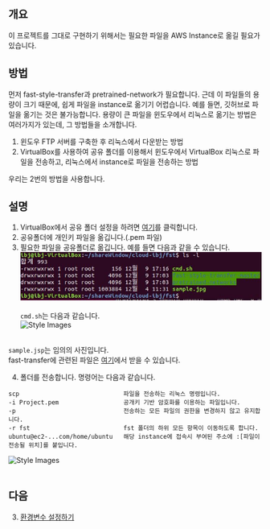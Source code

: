 ## 개요
이 프로젝트를 그대로 구현하기 위해서는 필요한 파일을 AWS Instance로 옮길 필요가 있습니다.

## 방법
먼저 fast-style-transfer과 pretrained-network가 필요합니다.
근데 이 파일들의 용량이 크기 때문에, 쉽게 파일을 instance로 옮기기 어렵습니다. 예를 들면, 깃허브로 파일을 옮기는 것은 불가능합니다.
용량이 큰 파일을 윈도우에서 리눅스로 옮기는 방법은 여러가지가 있는데, 그 방법들을 소개합니다.
  1. 윈도우 FTP 서버를 구축한 후 리눅스에서 다운받는 방법
  2. VirtualBox를 사용하여 공유 폴더를 이용해서 윈도우에서 VirtualBox 리눅스로 파일을 전송하고, 리눅스에서 instance로 파일을 전송하는 방법</br>
  
우리는 2번의 방법을 사용합니다.

## 설명
1. VirtualBox에서 공유 폴더 설정을 하려면 [여기](http://noota.tistory.com/entry/%EB%B2%84%EC%B6%94%EC%96%BC%EB%B0%95%EC%8A%A4VirtualBox-%EA%B3%B5%EC%9C%A0%ED%8F%B4%EB%8D%94-%EC%82%AC%EC%9A%A9%ED%95%98%EA%B8%B0-HostWindows-GuestUbuntuLinux)를 클릭합니다.
2. 공유폴더에 개인키 파일을 옮깁니다.(.pem 파일)
3. 필요한 파일을 공유폴더로 옮깁니다. 예를 들면 다음과 같을 수 있습니다.
  ![Style Images](https://github.com/BJ-Lim/Cloud/blob/master/captures/move_02.JPG)</br></br>
  ```cmd.sh```는 다음과 같습니다.</br>
  ![Style Images](https://github.com/BJ-Lim/Cloud/blob/master/captures/move_03.JPG)</br></br>
  
  ```sample.jsp```는 임의의 사진입니다.</br>
  fast-transfer에 관련된 파일은 [여기](https://github.com/ShafeenTejani/fast-style-transfer/blob/master/README.md)에서 받을 수 있습니다.</br>

4. 폴더를 전송합니다. 명령어는 다음과 같습니다.
  ```
  scp                             파일을 전송하는 리눅스 명령입니다.
  -i Project.pem                  공개키 기반 암호화를 이용하는 파일입니다.
  -p                              전송하는 모든 파일의 권한을 변경하지 않고 유지합니다.
  -r fst                          fst 폴더의 하위 모든 항목이 이동하도록 합니다.
  ubuntu@ec2-...com/home/ubuntu   해당 instance에 접속시 부여된 주소에 :[파일이 전송될 위치]를 붙입니다.
  ```
  ![Style Images](https://github.com/BJ-Lim/Cloud/blob/master/captures/move_01.JPG)</br></br>

## 다음
3. [환경변수 설정하기](https://github.com/BJ-Lim/Cloud/blob/master/tutorial/03_set_envs.md)
